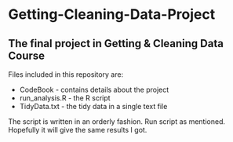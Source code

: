 # Getting-Cleaning-Data-Project

## The final project in Getting &amp; Cleaning Data Course

Files included in this repository are:
* CodeBook - contains details about the project
* run_analysis.R - the R script
* TidyData.txt - the tidy data in a single text file

The script is written in an orderly fashion. Run script as mentioned. Hopefully it will give the same results I got.
